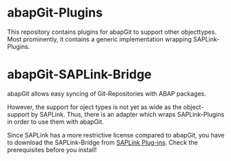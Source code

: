 # abapGit-Plugins
This repository contains plugins for abapGit to support other objecttypes. Most prominently, it contains a generic implementation wrapping SAPLink-Plugins.

# abapGit-SAPLink-Bridge
abapGit allows easy syncing of Git-Repositories with ABAP packages.

However, the support for oject types is not yet as wide as the object-support by SAPLink. Thus, there is an adapter which wraps SAPLink-Plugins in order to use them with abapGit.

Since SAPLink has a more restrictive license compared to abapGit, you have to download the SAPLink-Bridge from [SAPLink Plug-ins](https://github.com/mrsimpson/SAPLink-Plugins). Check the prerequisites before you install!

